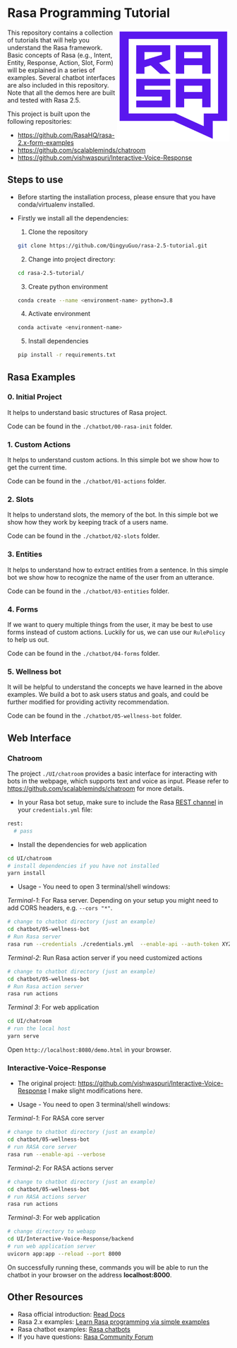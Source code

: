 # Rasa Programming Tutorial
<img src="square-logo.svg" width=255 height=255 align="right"> 

This repository contains a collection of tutorials that will help you understand the Rasa framework. Basic concepts of Rasa (e.g., Intent, Entity, Response, Action, Slot, Form) will be explained in a series of examples. Several chatbot interfaces are also included in this repository. Note that all the demos here are built and tested with Rasa 2.5. 


This project is built upon the following repositories:
* https://github.com/RasaHQ/rasa-2.x-form-examples
* https://github.com/scalableminds/chatroom
* https://github.com/vishwaspuri/Interactive-Voice-Response

##	Steps to use

* Before starting the installation process, please ensure that you have conda/virtualenv installed.

* Firstly we install all the dependencies:

  1. Clone the repository

  ```bash
  git clone https://github.com/QingyuGuo/rasa-2.5-tutorial.git
  ```

  2. Change into project directory:

  ```bash
  cd rasa-2.5-tutorial/
  ```

  3. Create python environment

  ```bash
  conda create --name <environment-name> python=3.8 
  ```

  4. Activate environment

  ```bash
  conda activate <environment-name>
  ```

  5. Install dependencies

  ```bash
  pip install -r requirements.txt
  ```

## Rasa Examples

### 0. Initial Project

It helps to understand basic structures of Rasa project.

Code can be found in the `./chatbot/00-rasa-init` folder.

### 1. Custom Actions

It helps to understand custom actions. In this simple bot we show how to get the current time. 

Code can be found in the `./chatbot/01-actions` folder.

### 2. Slots 

It helps to understand slots, the memory of the bot. In this simple bot we show how they work by keeping track of a users name. 

Code can be found in the `./chatbot/02-slots` folder.

### 3. Entities 

It helps to understand how to extract entities from a sentence. In this simple bot we show how to recognize the name of the user from an utterance. 

Code can be found in the `./chatbot/03-entities` folder.


### 4. Forms

If we want to query multiple things from the user, it may be best to use forms instead of custom actions. Luckily for us, we can use our `RulePolicy` to help us out.

Code can be found in the `./chatbot/04-forms` folder. 

### 5. Wellness bot

It will be helpful to understand the concepts we have learned in the above examples. We build a bot to ask users status and goals, and could be further modified for providing activity recommendation.

Code can be found in the `./chatbot/05-wellness-bot` folder. 

## Web Interface

### Chatroom

The project `./UI/chatroom` provides a basic interface for interacting with bots in the webpage, which supports text and voice as input. Please refer to https://github.com/scalableminds/chatroom for more details.

* In your Rasa bot setup, make sure to include the Rasa [REST channel](https://rasa.com/docs/rasa/user-guide/connectors/your-own-website/#rest-channels) in your `credentials.yml` file:
```bash
rest:
  # pass
```

* Install the dependencies for web application
```bash
cd UI/chatroom
# install dependencies if you have not installed
yarn install
``` 

* Usage - You need to open 3 terminal/shell windows:


*Terminal-1*: For Rasa server. Depending on your setup you might need to add CORS headers, e.g. `--cors "*"`.

```bash
# change to chatbot directory (just an example)
cd chatbot/05-wellness-bot
# Run Rasa server
rasa run --credentials ./credentials.yml  --enable-api --auth-token XYZ123 --model ./models --endpoints ./endpoints.yml --cors "*"
```

*Terminal-2*: Run Rasa action server if you need customized actions

```bash
# change to chatbot directory (just an example)
cd chatbot/05-wellness-bot
# Run Rasa action server
rasa run actions
```

*Terminal 3*: For web application
   
```bash
cd UI/chatroom
# run the local host
yarn serve
```
Open `http://localhost:8080/demo.html` in your browser.


### Interactive-Voice-Response
* The original project: https://github.com/vishwaspuri/Interactive-Voice-Response I make slight modifications here.



* Usage - You need to open 3 terminal/shell windows:


*Terminal-1*:  For RASA core server 

```bash
# change to chatbot directory (just an example)
cd chatbot/05-wellness-bot
# run RASA core server
rasa run --enable-api --verbose
```

*Terminal-2*: For  RASA actions server

```bash
# change to chatbot directory (just an example)
cd chatbot/05-wellness-bot
# run RASA actions server
rasa run actions
```

*Terminal-3*:  For web application

```bash
# change directory to webapp
cd UI/Interactive-Voice-Response/backend
# run web application server
uvicorn app:app --reload --port 8000
```


  On successfully running these, commands you will be able to run the chatbot in your browser on the address **localhost:8000**.



## Other Resources

* Rasa official introduction: [Read Docs](https://rasa.com/docs/rasa/2.x/) 
* Rasa 2.x examples: [Learn Rasa programming via simple examples](https://github.com/RasaHQ/rasa-2.x-form-examples)
* Rasa chatbot examples: [Rasa chatbots](https://github.com/RasaHQ)
* If you have questions: [Rasa Community Forum](https://forum.rasa.com/)
